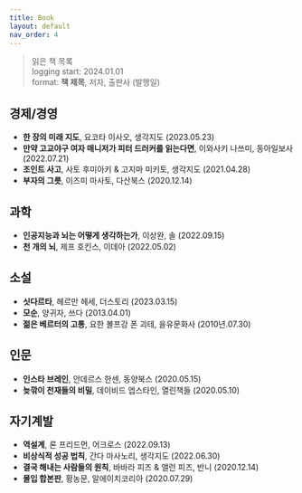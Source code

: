 ```yaml
---
title: Book
layout: default
nav_order: 4
---
```


> 읽은 책 목록  
> logging start: 2024.01.01  
> format: **책 제목**, 저자, 출판사 (발행일)


## 경제/경영

- **한 장의 미래 지도**, 요코타 이사오, 생각지도 (2023.05.23)
- **만약 고교야구 여자 매니저가 피터 드러커를 읽는다면**, 이와사키 나쓰미, 동아일보사 (2022.07.21)
- **조인트 사고**, 사토 후미아키 & 고지마 미키토, 생각지도 (2021.04.28)
- **부자의 그릇**, 이즈미 마사토, 다산북스 (2020.12.14)



## 과학

- **인공지능과 뇌는 어떻게 생각하는가**, 이상완, 솔 (2022.09.15)
- **천 개의 뇌**, 제프 호킨스, 이데아 (2022.05.02)



## 소설

- **싯다르타**, 헤르만 헤세, 더스토리 (2023.03.15)
- **모순**, 양귀자, 쓰다 (2013.04.01)
- **젊은 베르터의 고통**, 요한 볼프강 폰 괴테, 을유문화사 (2010년.07.30)



## 인문

- **인스타 브레인**, 안데르스 한센, 동양북스 (2020.05.15)
- **늦깎이 천재들의 비밀**, 데이비드 엡스타인, 열린책들 (2020.05.10)


## 자기계발

- **역설계**, 론 프리드먼, 어크로스 (2022.09.13)
- **비상식적 성공 법칙**, 간다 마사노리, 생각지도 (2022.06.30)
- **결국 해내는 사람들의 원칙**, 바바라 피즈 & 앨런 피즈, 반니 (2020.12.14)
- **몰입 합본판**, 황농문, 알에이치코리아 (2020.07.29)